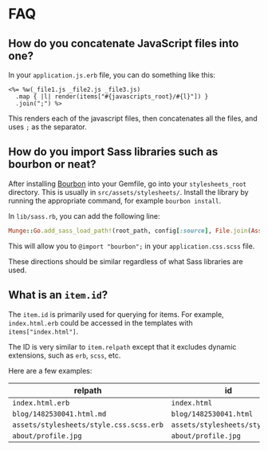 # FAQ

## How do you concatenate JavaScript files into one?

In your `application.js.erb` file, you can do something like this:

```erb
<%= %w(_file1.js _file2.js _file3.js)
  .map { |l| render(items["#{javascripts_root}/#{l}"]) }
  .join(";") %>
```

This renders each of the javascript files, then concatenates all the files, and
uses `;` as the separator.

## How do you import Sass libraries such as bourbon or neat?

After installing [Bourbon](http://bourbon.io/) into your Gemfile, go into your
`stylesheets_root` directory. This is usually in `src/assets/stylesheets/`.
Install the library by running the appropriate command, for example `bourbon
install`.

In `lib/sass.rb`, you can add the following line:

```ruby
Munge::Go.add_sass_load_path!(root_path, config[:source], File.join(AssetRoots.stylesheets_root, "bourbon"))
```

This will allow you to `@import "bourbon";` in your `application.css.scss` file.

These directions should be similar regardless of what Sass libraries are used.

## What is an `item.id`?

The `item.id` is primarily used for querying for items. For example,
`index.html.erb` could be accessed in the templates with `items["index.html"]`.

The ID is very similar to `item.relpath` except that it excludes dynamic
extensions, such as `erb`, `scss`, etc.

Here are a few examples:

relpath                                 | id
----------------------------------------|-------------------------------
`index.html.erb`                        | `index.html`
`blog/1482530041.html.md`               | `blog/1482530041.html`
`assets/stylesheets/style.css.scss.erb` | `assets/stylesheets/style.css`
`about/profile.jpg`                     | `about/profile.jpg`
